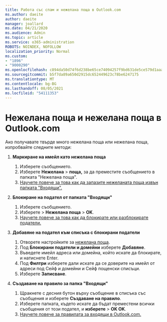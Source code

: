 ```yaml
---
title: Работа със спам и нежелана поща в Outlook.com
ms.author: daeite
author: daeite
manager: joallard
ms.date: 04/21/2020
ms.audience: Admin
ms.topic: article
ms.service: o365-administration
ROBOTS: NOINDEX, NOFOLLOW
localization_priority: Normal
ms.custom:
- "1896"
- "9000290"
ms.openlocfilehash: c894da50d74f6d238be65ce74094257f9bd631de5ce579d1aaa511292c2523e6
ms.sourcegitcommit: b5f7da89a650d2915dc652449623c78be6247175
ms.translationtype: MT
ms.contentlocale: bg-BG
ms.lasthandoff: 08/05/2021
ms.locfileid: "54111353"
---
```

# <a name="spam-and-junk-email-in-outlookcom"></a>Нежелана поща и нежелана поща в Outlook.com

Ако получавате твърде много нежелана поща или нежелана поща, изпробвайте следните методи:

1. **Маркиране на имейл като нежелана поща**
    1. Изберете съобщението.
    1. Изберете **Нежелана**  >  **поща,** за да преместите съобщението в папката "Нежелана поща".
    1. [Научете повече за това как да запазите нежеланата поща извън папката "Входящи".](https://support.office.com/article/a3ece97b-82f8-4a5e-9ac3-e92fa6427ae4?wt.mc_id=Office_Outlook_com_Alchemy)

1. **Блокиране на подател от папката "Входящи"**
    1. Изберете съобщението.
    1. Изберете   >  **Нежелана поща**  >  **OK**.
    1. [Научете повече за това как да блокирате или разблокирате податели.](https://support.office.com/article/afba1c94-77bb-4f50-8b85-057cf52f4d5e?wt.mc_id=Office_Outlook_com_Alchemy)

1. **Добавяне на подател към списъка с блокирани податели**
    1. Отворете настройките за [нежелана поща](https://outlook.live.com/mail/options/mail/junkEmail/blockedSendersAndDomainsV2).
    1. Под **Блокирани податели и домейни** изберете **Добавяне**.
    1. Въведете имейл адреса или домейна, който искате да блокирате, и натиснете Enter.
    1. Под **Филтри** изберете дали искате да се доверите на имейл от адреси под Сейф и домейни и Сейф пощенски списъци.
    1. Изберете **Записване**.

1. **Създаване на правило за папка "Входящи"**
    1. Щракнете с десния бутон върху съобщение в списъка със съобщения и изберете **Създаване на правило**.
    1. Изберете папката, където искате да бъдат преместени всички съобщения от този подател, и **изберете**  >  **OK OK**.
    1. [Научете повече за правилата за входящи в Outlook.com.](https://support.office.com/article/4b094371-a5d7-49bd-8b1b-4e4896a7cc5d?wt.mc_id=Office_Outlook_com_Alchemy)
